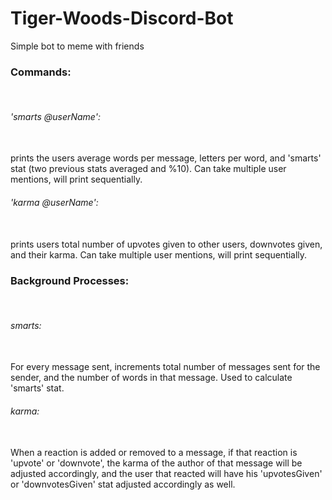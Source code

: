 # Tiger-Woods-Discord-Bot
Simple bot to meme with friends<br>
<par>
<h3>Commands:</h3><br>
<h6>'smarts @userName':</h6><br> prints the users average words per message, letters per word, and 'smarts' stat (two previous stats averaged and                            %10). Can take multiple user mentions, will print sequentially.<br>
<h6>'karma @userName':</h6><br> prints users total number of upvotes given to other users, downvotes given, and their karma. Can take multiple                             user mentions, will print sequentially.<br>
  <h3>Background Processes:</h3><br>
  <h6>smarts:</h6><br> For every message sent, increments total number of messages sent for the sender, and the number of words in that                           message. Used to calculate 'smarts' stat.<br>
  <h6>karma:</h6><br> When a reaction is added or removed to a message, if that reaction is 'upvote' or 'downvote', the karma of the                             author of that message will be adjusted accordingly, and the user that reacted will have his 'upvotesGiven' or                             'downvotesGiven' stat adjusted accordingly as well.</par>
